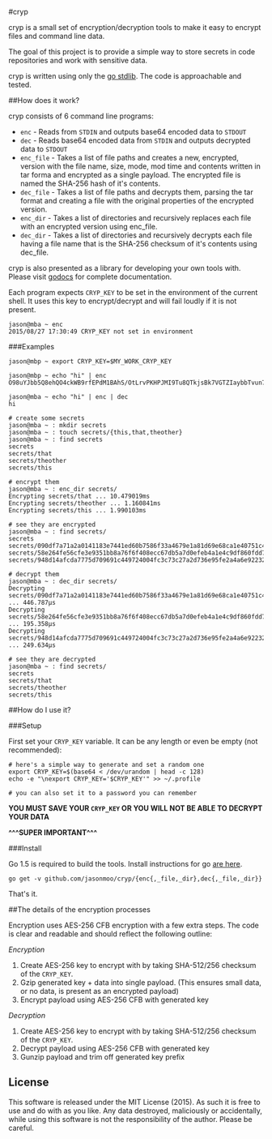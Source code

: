 #cryp

cryp is a small set of encryption/decryption tools to make it easy to encrypt files and command line data.

The goal of this project is to provide a simple way to store secrets in code repositories and
work with sensitive data.

cryp is written using only the [go stdlib](http://golang.org/pkg/). The code is approachable and tested.

##How does it work?

cryp consists of 6 command line programs:

 * `enc` - Reads from `STDIN` and outputs base64 encoded data to `STDOUT`
 * `dec` - Reads base64 encoded data from `STDIN` and outputs decrypted data to `STDOUT`
 * `enc_file` - Takes a list of file paths and creates a new, encrypted, version with the
                file name, size, mode, mod time and contents written in tar forma and
                encrypted as a single payload. The encrypted file is named the SHA-256 hash
                of it's contents.
 * `dec_file` - Takes a list of file paths and decrypts them, parsing the tar format and creating
                a file with the original properties of the encrypted version.
 * `enc_dir` - Takes a list of directories and recursively replaces each file with an encrypted
               version using enc_file.
 * `dec_dir` - Takes a list of directories and recursively decrypts each file having a file
               name that is the SHA-256 checksum of it's contents using dec_file.

cryp is also presented as a library for developing your own tools with.
Please visit [godocs](https://godoc.org/github.com/jasonmoo/cryp) for complete documentation.

Each program expects `CRYP_KEY` to be set in the environment of the current shell.  It
uses this key to encrypt/decrypt and will fail loudly if it is not present.

	jason@mba ~ enc
	2015/08/27 17:30:49 CRYP_KEY not set in environment

###Examples

	jason@mbp ~ export CRYP_KEY=$MY_WORK_CRYP_KEY

	jason@mbp ~ echo "hi" | enc
	O98uYJbb5Q8ehQO4ckWB9rfEPdM1BAhS/OtLrvPKHPJMI9Tu8QTkjsBk7VGTZIaybbTvun7qrwvpbSh7mRtY7Iwq3Std+fRMGBaIUOI=

	jason@mba ~ echo "hi" | enc | dec
	hi

	# create some secrets
	jason@mba ~ : mkdir secrets
	jason@mba ~ : touch secrets/{this,that,theother}
	jason@mba ~ : find secrets
	secrets
	secrets/that
	secrets/theother
	secrets/this

	# encrypt them
	jason@mba ~ : enc_dir secrets/
	Encrypting secrets/that ... 10.479019ms
	Encrypting secrets/theother ... 1.160841ms
	Encrypting secrets/this ... 1.990103ms

	# see they are encrypted
	jason@mba ~ : find secrets/
	secrets
	secrets/090df7a71a2a0141183e7441ed60b7586f33a4679e1a81d69e68ca1e40751c4a
	secrets/58e264fe56cfe3e9351bb8a76f6f408ecc67db5a7d0efeb4a1e4c9df860fdd7d
	secrets/948d14afcda7775d709691c449724004fc3c73c27a2d736e95fe2a4a6e922328

	# decrypt them
	jason@mba ~ : dec_dir secrets/
	Decrypting secrets/090df7a71a2a0141183e7441ed60b7586f33a4679e1a81d69e68ca1e40751c4a ... 446.787µs
	Decrypting secrets/58e264fe56cfe3e9351bb8a76f6f408ecc67db5a7d0efeb4a1e4c9df860fdd7d ... 195.358µs
	Decrypting secrets/948d14afcda7775d709691c449724004fc3c73c27a2d736e95fe2a4a6e922328 ... 249.634µs

	# see they are decrypted
	jason@mba ~ : find secrets/
	secrets
	secrets/that
	secrets/theother
	secrets/this


##How do I use it?

###Setup

First set your `CRYP_KEY` variable.  It can be any length or even be empty (not recommended):

	# here's a simple way to generate and set a random one
	export CRYP_KEY=$(base64 < /dev/urandom | head -c 128)
	echo -e "\nexport CRYP_KEY='$CRYP_KEY'" >> ~/.profile

	# you can also set it to a password you can remember

**YOU MUST SAVE YOUR `CRYP_KEY` OR YOU WILL NOT BE ABLE TO DECRYPT YOUR DATA**

**^^^SUPER IMPORTANT^^^**


###Install

Go 1.5 is required to build the tools.  Install instructions for go [are here](https://golang.org/doc/install).

	go get -v github.com/jasonmoo/cryp/{enc{,_file,_dir},dec{,_file,_dir}}

That's it.

##The details of the encryption processes

Encryption uses AES-256 CFB encryption with a few extra steps.  The code is clear and readable
and should reflect the following outline:

*Encryption*

1.  Create AES-256 key to encrypt with by taking SHA-512/256 checksum of the `CRYP_KEY`.
3.  Gzip generated key + data into single payload. (This ensures small data, or no data, is
present as an encrypted payload)
4.  Encrypt payload using AES-256 CFB with generated key

*Decryption*

1.  Create AES-256 key to encrypt with by taking SHA-512/256 checksum of the `CRYP_KEY`.
4.  Decrypt payload using AES-256 CFB with generated key
3.  Gunzip payload and trim off generated key prefix

## License

This software is released under the MIT License (2015).  As such it is free to use and
do with as you like.  Any data destroyed, maliciously or accidentally, while using this
software is not the responsibility of the author.  Please be careful.

